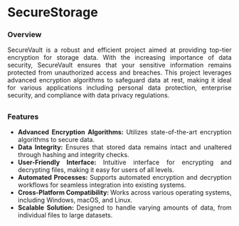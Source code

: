 # SecureStorage

### Overview
<div align="justify">
SecureVault is a robust and efficient project aimed at providing top-tier encryption for storage data. With the increasing importance of data security, SecureVault ensures that your sensitive information remains protected from unauthorized access and breaches. This project leverages advanced encryption algorithms to safeguard data at rest, making it ideal for various applications including personal data protection, enterprise security, and compliance with data privacy regulations.
</div>

## 

### Features
<div align="justify">
  <ul>
    <li><b>Advanced Encryption Algorithms: </b>Utilizes state-of-the-art encryption algorithms to secure data.</li>
    <li><b>Data Integrity: </b>Ensures that stored data remains intact and unaltered through hashing and integrity checks.</li>
    <li><b>User-Friendly Interface: </b>Intuitive interface for encrypting and decrypting files, making it easy for users of all levels.</li>
    <li><b>Automated Processes: </b>Supports automated encryption and decryption workflows for seamless integration into existing systems.</li>
    <li><b>Cross-Platform Compatibility: </b>Works across various operating systems, including Windows, macOS, and Linux.</li>
    <li><b>Scalable Solution: </b>Designed to handle varying amounts of data, from individual files to large datasets.</li>
  </ul>
</div>
 




